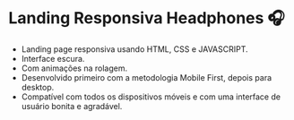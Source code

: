 # Landing Responsiva Headphones 🎧

- Landing page responsiva usando HTML, CSS e JAVASCRIPT.
- Interface escura.
- Com animações na rolagem.
- Desenvolvido primeiro com a metodologia Mobile First, depois para desktop.
- Compatível com todos os dispositivos móveis e com uma interface de usuário bonita e agradável.
